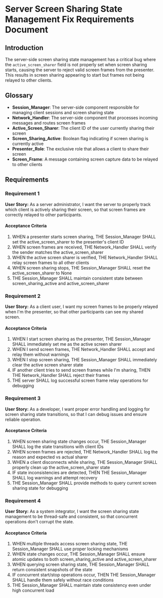 # Server Screen Sharing State Management Fix Requirements Document

## Introduction

The server-side screen sharing state management has a critical bug where the `active_screen_sharer` field is not properly set when screen sharing starts, causing the server to reject valid screen frames from the presenter. This results in screen sharing appearing to start but frames not being relayed to other clients.

## Glossary

- **Session_Manager**: The server-side component responsible for managing client sessions and screen sharing state
- **Network_Handler**: The server-side component that processes incoming messages and routes screen frames
- **Active_Screen_Sharer**: The client ID of the user currently sharing their screen
- **Screen_Sharing_Active**: Boolean flag indicating if screen sharing is currently active
- **Presenter_Role**: The exclusive role that allows a client to share their screen
- **Screen_Frame**: A message containing screen capture data to be relayed to other clients

## Requirements

### Requirement 1

**User Story:** As a server administrator, I want the server to properly track which client is actively sharing their screen, so that screen frames are correctly relayed to other participants.

#### Acceptance Criteria

1. WHEN a presenter starts screen sharing, THE Session_Manager SHALL set the active_screen_sharer to the presenter's client ID
2. WHEN screen frames are received, THE Network_Handler SHALL verify the sender matches the active_screen_sharer
3. WHEN the active screen sharer is verified, THE Network_Handler SHALL relay screen frames to all other clients
4. WHEN screen sharing stops, THE Session_Manager SHALL reset the active_screen_sharer to None
5. THE Session_Manager SHALL maintain consistent state between screen_sharing_active and active_screen_sharer

### Requirement 2

**User Story:** As a client user, I want my screen frames to be properly relayed when I'm the presenter, so that other participants can see my shared screen.

#### Acceptance Criteria

1. WHEN I start screen sharing as the presenter, THE Session_Manager SHALL immediately set me as the active screen sharer
2. WHEN I send screen frames, THE Network_Handler SHALL accept and relay them without warnings
3. WHEN I stop screen sharing, THE Session_Manager SHALL immediately clear the active screen sharer state
4. IF another client tries to send screen frames while I'm sharing, THEN THE Network_Handler SHALL reject their frames
5. THE server SHALL log successful screen frame relay operations for debugging

### Requirement 3

**User Story:** As a developer, I want proper error handling and logging for screen sharing state transitions, so that I can debug issues and ensure reliable operation.

#### Acceptance Criteria

1. WHEN screen sharing state changes occur, THE Session_Manager SHALL log the state transitions with client IDs
2. WHEN screen frames are rejected, THE Network_Handler SHALL log the reason and expected vs actual sharer
3. WHEN a client disconnects while sharing, THE Session_Manager SHALL properly clean up the active_screen_sharer state
4. IF state inconsistencies are detected, THEN THE Session_Manager SHALL log warnings and attempt recovery
5. THE Session_Manager SHALL provide methods to query current screen sharing state for debugging

### Requirement 4

**User Story:** As a system integrator, I want the screen sharing state management to be thread-safe and consistent, so that concurrent operations don't corrupt the state.

#### Acceptance Criteria

1. WHEN multiple threads access screen sharing state, THE Session_Manager SHALL use proper locking mechanisms
2. WHEN state changes occur, THE Session_Manager SHALL ensure atomic updates to both screen_sharing_active and active_screen_sharer
3. WHEN querying screen sharing state, THE Session_Manager SHALL return consistent snapshots of the state
4. IF concurrent start/stop operations occur, THEN THE Session_Manager SHALL handle them safely without race conditions
5. THE Session_Manager SHALL maintain state consistency even under high concurrent load